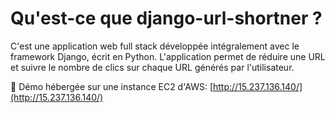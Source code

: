 # Qu'est-ce que django-url-shortner ?
C'est une application web full stack développée intégralement avec le framework Django, écrit en Python. L'application permet de réduire une URL et suivre le nombre de clics sur chaque URL générés par l'utilisateur.

🔗 Démo hébergée sur une instance EC2 d'AWS: [http://15.237.136.140/](http://15.237.136.140/)
